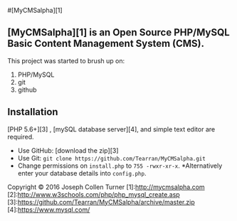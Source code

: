 #[MyCMSalpha][1]

**[MyCMSalpha][1]** is an Open Source PHP/MySQL Basic Content Management System (CMS).
 --------------
This project was started to brush up on:
  1. PHP/MySQL
  2. git
  3. github

 ## Installation

[PHP 5.6+][3] , [mySQL database server][4], and simple text editor are required.

  * Use GitHub: [download the zip][3]
  * Use Git: `git clone https://github.com/Tearran/MyCMSalpha.git`
  * Change permissions on `install.php` to `755 -rwxr-xr-x`.
  *Alternatively enter your database details into `config.php`.

 
 
 Copyright © 2016 Joseph Collen Turner
 [1]:http://mycmsalpha.com
 [2]:http://www.w3schools.com/php/php_mysql_create.asp
 [3]:https://github.com/Tearran/MyCMSalpha/archive/master.zip
 [4]:https://www.mysql.com/
